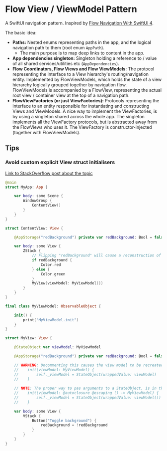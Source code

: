 # Flow View / ViewModel Pattern

A SwiftUI navigation pattern. Inspired by [Flow Navigation With SwiftUI 4](https://betterprogramming.pub/flow-navigation-with-swiftui-4-e006882c5efa).

The basic idea:
- **Paths:** Nested enums representing paths in the app, and the logical navigation path to them (root enum `AppPath`).
    - The main purpose is to map deep links to content in the app.
- **App dependencies singleton:** Singleton holding a reference to / value of all shared services/utilities etc (`AppDependencies`).
- **Flow Coordinators, Flow Views and Flow ViewModels:** The protocol representing the interface to a View hierarchy's routing/navigation entity. Implemented by FlowViewModels, which holds the state of a view hierarchy logically grouped together by navigation flow. FlowViewModels is accompanied by a FlowView, representing the actual root view / container view at the top of a navigation path.
- **FlowViewFactories (or just ViewFactories):** Protocols representing the interface to an entity responsible for instantiating and constructing Views and ViewModels. A nice way to implement the ViewFactories, is by using a singleton shared across the whole app. The singleton implements all the ViewFactory protocols, but is abstracted away from the FlowViews who uses it. The ViewFactory is constructor-injected (together with FlowViewModels).

## Tips

### Avoid custom explicit View struct initialisers

[Link to StackOverflow post about the topic](https://stackoverflow.com/questions/73271168/a-swiftui-views-default-memberwise-initializer-vs-custom-initializer)

```swift
@main
struct MyApp: App {

    var body: some Scene {
        WindowGroup {
            ContentView()
        }
    }
}

struct ContentView: View {

    @AppStorage("redBackground") private var redBackground: Bool = false

    var body: some View {
        ZStack {
            // Flipping "redBackground" will cause a reconstruction of the view hierarchy
            if redBackground {
                Color.red
            } else {
                Color.green
            }
            MyView(viewModel: MyViewModel())
        }
    }
}

final class MyViewModel: ObservableObject {

    init() {
        print("MyViewModel.init")
    }
}

struct MyView: View {

    @StateObject var viewModel: MyViewModel

    @AppStorage("redBackground") private var redBackground: Bool = false

    // WARNING: Uncommenting this causes the view model to be recreated every reconstruction of the view!
    //    init(viewModel: MyViewModel) {
    //        self._viewModel = StateObject(wrappedValue: viewModel)
    //    }
    
    // NOTE: The proper way to pas arguments to a StateObject, is in the form of an @autoclosure like so:
    //    init(viewModel: @autoclosure @escaping () -> MyViewModel) {
    //        self._viewModel = StateObject(wrappedValue: viewModel())
    //    }

    var body: some View {
        VStack {
            Button("Toggle background") {
                redBackground = !redBackground
            }
        }
    }
}
```
